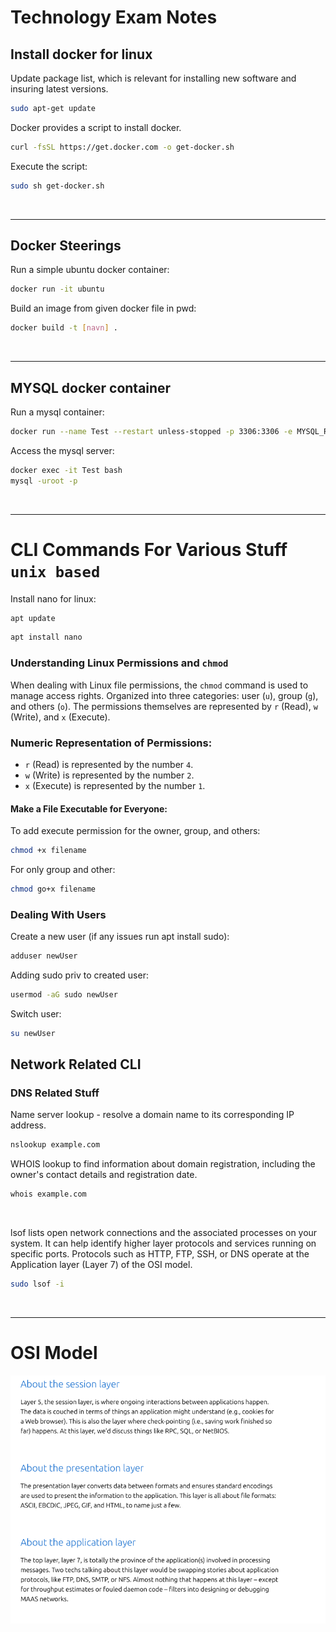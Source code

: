 # Technology Exam Notes

## Install docker for linux

Update package list, which is relevant for
installing new software and insuring latest versions.
```bash
sudo apt-get update
```

Docker provides a script to install docker.

```bash
curl -fsSL https://get.docker.com -o get-docker.sh
```

Execute the script:
```bash
sudo sh get-docker.sh
```

<br>

---

## Docker Steerings

Run a simple ubuntu docker container:
```bash
docker run -it ubuntu
```

Build an image from given docker file in pwd:
```bash 
docker build -t [navn] .
```

<br>

---

## MYSQL docker container

Run a mysql container:
```bash
docker run --name Test --restart unless-stopped -p 3306:3306 -e MYSQL_ROOT_PASSWORD=test -d mysql
```

Access the mysql server:
```bash
docker exec -it Test bash
mysql -uroot -p
```

<br>

---

# CLI Commands For Various Stuff `unix based`

Install nano for linux:
```bash
apt update
```
```bash
apt install nano
```

### Understanding Linux Permissions and `chmod`

When dealing with Linux file permissions, 
the `chmod` command is used to manage access rights. 
Organized into three 
categories: user (`u`), group (`g`), 
and others (`o`). 
The permissions themselves are represented by `r` 
(Read), `w` (Write), and `x` (Execute).

### Numeric Representation of Permissions:
- `r` (Read) is represented by the number `4`.
- `w` (Write) is represented by the number `2`.
- `x` (Execute) is represented by the number `1`.

#### Make a File Executable for Everyone:

To add execute permission for the 
owner, group, and others:
```bash
chmod +x filename
```

For only group and other:
```bash
chmod go+x filename
```

### Dealing With Users

Create a new user (if any issues run apt install sudo):
```bash
adduser newUser
```

Adding sudo priv to created user:
```bash
usermod -aG sudo newUser
```

Switch user:
```bash
su newUser
```

## Network Related CLI

### DNS Related Stuff

Name server lookup - resolve a domain name to its 
corresponding IP address.
```bash
nslookup example.com
```

WHOIS lookup to find information about 
domain registration, including the owner's 
contact details and registration date.
```bash
whois example.com
```

<br>

lsof lists open network connections and the 
associated processes on your system.
It can help identify higher layer 
protocols and services running on specific ports. 
Protocols such as HTTP, FTP, SSH, or 
DNS operate at the Application layer (Layer 7) 
of the OSI model.
```bash
sudo lsof -i
```

<br>

---
# OSI Model


![OSI Layer 5, 6, 7](img/OSI5-7.png)
